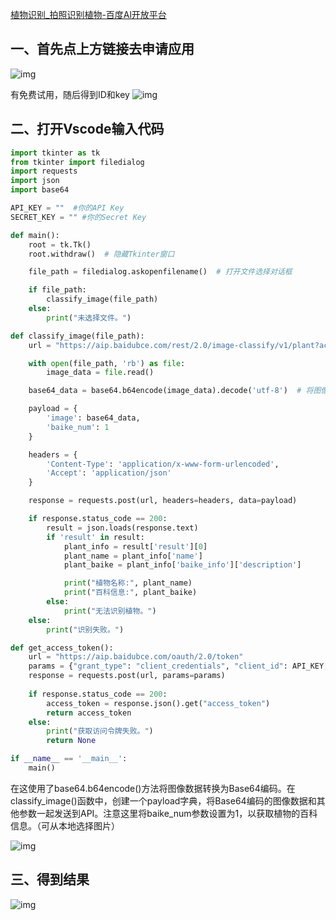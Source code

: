 [植物识别_拍照识别植物-百度Al开放平台](https://ai.baidu.com/tech/imagerecognition/plant)

## 一、首先点上方链接去申请应用
![img](https://cn.mcecy.com/image/20230528/25c477dd9433a2b6feb54c98fffc3534.png)

有免费试用，随后得到ID和key
![img](https://cn.mcecy.com/image/20230528/ab1443a5a21595a7f3000082be0c7819.png)

## 二、打开Vscode输入代码
```python
import tkinter as tk
from tkinter import filedialog
import requests
import json
import base64

API_KEY = ""  #你的API Key
SECRET_KEY = "" #你的Secret Key

def main():
    root = tk.Tk()
    root.withdraw()  # 隐藏Tkinter窗口

    file_path = filedialog.askopenfilename()  # 打开文件选择对话框

    if file_path:
        classify_image(file_path)
    else:
        print("未选择文件。")

def classify_image(file_path):
    url = "https://aip.baidubce.com/rest/2.0/image-classify/v1/plant?access_token=" + get_access_token()

    with open(file_path, 'rb') as file:
        image_data = file.read()

    base64_data = base64.b64encode(image_data).decode('utf-8')  # 将图像数据转换为Base64编码

    payload = {
        'image': base64_data,
        'baike_num': 1
    }

    headers = {
        'Content-Type': 'application/x-www-form-urlencoded',
        'Accept': 'application/json'
    }

    response = requests.post(url, headers=headers, data=payload)

    if response.status_code == 200:
        result = json.loads(response.text)
        if 'result' in result:
            plant_info = result['result'][0]
            plant_name = plant_info['name']
            plant_baike = plant_info['baike_info']['description']

            print("植物名称:", plant_name)
            print("百科信息:", plant_baike)
        else:
            print("无法识别植物。")
    else:
        print("识别失败。")

def get_access_token():
    url = "https://aip.baidubce.com/oauth/2.0/token"
    params = {"grant_type": "client_credentials", "client_id": API_KEY, "client_secret": SECRET_KEY}
    response = requests.post(url, params=params)
    
    if response.status_code == 200:
        access_token = response.json().get("access_token")
        return access_token
    else:
        print("获取访问令牌失败。")
        return None

if __name__ == '__main__':
    main()

```

 在这使用了base64.b64encode()方法将图像数据转换为Base64编码。在classify_image()函数中，创建一个payload字典，将Base64编码的图像数据和其他参数一起发送到API。注意这里将baike_num参数设置为1，以获取植物的百科信息。（可从本地选择图片）

![img](https://cn.mcecy.com/image/20230528/33dcd99acb0796053ef98a0bb89df0d3.png)

## 三、得到结果
 ![img](https://cn.mcecy.com/image/20230528/13c4f2dabb39aff8cc1358e114a04c9c.png)